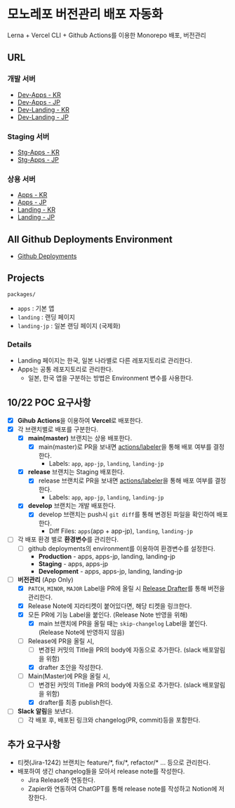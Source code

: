 # 모노레포 버전관리 배포 자동화

Lerna + Vercel CLI + Github Actions를 이용한 Monorepo 배포, 버전관리

## URL

### 개발 서버

- [Dev-Apps - KR](https://dev-monorepo-version-control-apps.vercel.app/)
- [Dev-Apps - JP](https://dev-monorepo-version-control-apps-jp.vercel.app/)
- [Dev-Landing - KR](https://dev-monorepo-version-control-landing.vercel.app/)
- [Dev-Landing - JP](https://dev-monorepo-version-control-landing-jp.vercel.app/)

### Staging 서버

- [Stg-Apps - KR](https://stg-monorepo-version-control-apps.vercel.app/)
- [Stg-Apps - JP](https://stg-monorepo-version-control-apps-jp.vercel.app/)

### 상용 서버

- [Apps - KR](https://monorepo-version-control-apps.vercel.app/)
- [Apps - JP](https://monorepo-version-control-apps-jp.vercel.app/)
- [Landing - KR](https://monorepo-version-control-landing.vercel.app/)
- [Landing - JP](https://monorepo-version-control-landing-jp.vercel.app/)

## All Github Deployments Environment

- [Github Deployments](https://github.com/Raoun4136/monorepo-version-control/deployments)

## Projects

`packages/`

- `apps` : 기본 앱
- `landing` : 랜딩 페이지
- `landing-jp` : 일본 랜딩 페이지 (국제화)

### Details

- Landing 페이지는 한국, 일본 나라별로 다른 레포지토리로 관리한다.
- Apps는 공통 레포지토리로 관리한다.
  - 일본, 한국 앱을 구분하는 방법은 Environment 변수를 사용한다.

## 10/22 POC 요구사항

- [x] **Gihub Actions**을 이용하여 **Vercel**로 배포한다.
- [x] 각 브랜치별로 배포를 구분한다.
  - [x] **main(master)** 브랜치는 상용 배포한다.
    - [x] main(master)로 PR을 보내면 [actions/labeler](https://github.com/actions/labeler)을 통해 배포 여부를 결정한다.
      - Labels: `app`, `app-jp`, `landing`, `landing-jp`
  - [x] **release** 브랜치는 Staging 배포한다.
    - [x] release 브랜치로 PR을 보내면 [actions/labeler](https://github.com/actions/labeler)을 통해 배포 여부를 결정한다.
      - Labels: `app`, `app-jp`, `landing`, `landing-jp`
  - [x] **develop** 브랜치는 개발 배포한다.
    - [x] develop 브랜치는 push시 `git diff`를 통해 변경된 파일을 확인하여 배포한다.
      - Diff Files: `apps`(app + app-jp), `landing`, `landing-jp`
- [ ] 각 배포 환경 별로 **환경변수**를 관리한다.
  - [ ] github deployments의 environment를 이용하여 환경변수를 설정한다.
    - **Production** - apps, apps-jp, landing, landing-jp
    - **Staging** - apps, apps-jp
    - **Development** - apps, apps-jp, landing, landing-jp
- [ ] **버전관리** (App Only)
  - [x] `PATCH`, `MINOR`, `MAJOR` Label을 PR에 올릴 시 [Release Drafter](https://github.com/marketplace/actions/release-drafter)를 통해 버전을 관리한다.
  - [x] Release Note에 지라티켓이 붙어있다면, 해당 티켓을 링크한다.
  - [x] 모든 PR에 기능 Label을 붙인다. (Release Note 반영을 위해)
    - [x] main 브랜치에 PR을 올릴 때는 `skip-changelog` Label을 붙인다. (Release Note에 반영하지 않음)
  - [ ] Release에 PR을 올릴 시,
    - [ ] 변경된 커밋의 Title을 PR의 body에 자동으로 추가한다. (slack 배포알림을 위함)
    - [x] drafter 초안을 작성한다.
  - [ ] Main(Master)에 PR을 올릴 시,
    - [ ] 변경된 커밋의 Title을 PR의 body에 자동으로 추가한다. (slack 배포알림을 위함)
    - [x] drafter를 최종 publish한다.
- [ ] **Slack 알림**을 보낸다.
  - [ ] 각 배포 후, 배포된 링크와 changelog(PR, commit)등을 포함한다.

## 추가 요구사항

- 티켓(Jira-1242) 브랜치는 feature/\*, fix/\*, refactor/\* ... 등으로 관리한다.
- 배포하여 생긴 changelog들을 모아서 release note를 작성한다.
  - Jira Release와 연동한다.
  - Zapier와 연동하여 ChatGPT를 통해 release note를 작성하고 Notion에 저장한다.
